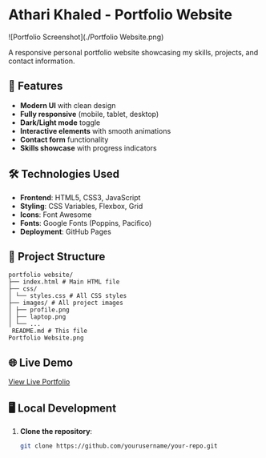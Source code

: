 # Athari Khaled - Portfolio Website

![Portfolio Screenshot](./Portfolio Website.png) <!-- Add a screenshot later -->

A responsive personal portfolio website showcasing my skills, projects, and contact information.

## 🚀 Features

- **Modern UI** with clean design
- **Fully responsive** (mobile, tablet, desktop)
- **Dark/Light mode** toggle
- **Interactive elements** with smooth animations
- **Contact form** functionality
- **Skills showcase** with progress indicators

## 🛠 Technologies Used

- **Frontend**: HTML5, CSS3, JavaScript
- **Styling**: CSS Variables, Flexbox, Grid
- **Icons**: Font Awesome
- **Fonts**: Google Fonts (Poppins, Pacifico)
- **Deployment**: GitHub Pages

## 📂 Project Structure
```
portfolio website/
├── index.html # Main HTML file
├── css/
│ └── styles.css # All CSS styles
├── images/ # All project images
│ ├── profile.png
│ ├── laptop.png
│ └── ...
 README.md # This file
Portfolio Website.png
```


## 🌐 Live Demo

[View Live Portfolio](https://athari22.github.io/Athari-Khaled---Portfolio/)<!-- Update with your link -->

## 🖥️ Local Development

1. **Clone the repository**:
   ```bash
   git clone https://github.com/yourusername/your-repo.git
   
